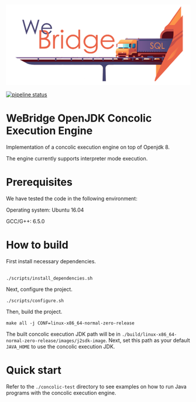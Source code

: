 ![logo](./WeBridge.png)

[![pipeline status](https://ipads.se.sjtu.edu.cn:1312/ipads-storage/codebase/wbridge/openjdk8-webridge/badges/master/pipeline.svg)](https://ipads.se.sjtu.edu.cn:1312/ipads-storage/codebase/wbridge/openjdk8-webridge/-/commits/master)

# WeBridge OpenJDK Concolic Execution Engine

Implementation of a concolic execution engine on top of Openjdk 8.

The engine currently supports interpreter mode execution.

# Prerequisites
We have tested the code in the following environment:

Operating system: Ubuntu 16.04

GCC/G++: 6.5.0

# How to build
First install necessary dependencies.
## 
```shell
./scripts/install_dependencies.sh
```
Next, configure the project.
```shell
./scripts/configure.sh
```
Then, build the project.
```shell
make all -j CONF=linux-x86_64-normal-zero-release
```

The built concolic execution JDK path will be in `./build/linux-x86_64-normal-zero-release/images/j2sdk-image`. Next, set this path as your default `JAVA_HOME` to use the concolic execution JDK.

# Quick start

Refer to the `./concolic-test` directory to see examples on how to run Java programs with the concolic execution engine.
